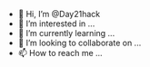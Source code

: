 - 👋 Hi, I’m @Day21hack
- 👀 I’m interested in ...
- 🌱 I’m currently learning ...
- 💞️ I’m looking to collaborate on ...
- 📫 How to reach me ...

<!---
Day21hack/Day21hack is a ✨ special ✨ repository because its `README.md` (this file) appears on your GitHub profile.
You can click the Preview link to take a look at your changes.
--->
